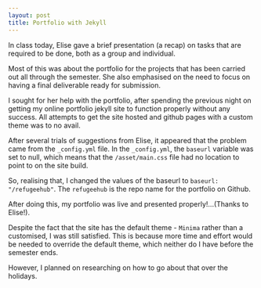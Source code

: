 ```yaml
---
layout: post
title: Portfolio with Jekyll
---
```


In class today, Elise gave a brief presentation (a recap) on tasks that are required to be done, both as a group and individual.

Most of this was about the portfolio for the projects that has been carried out all through the semester. She also emphasised on the need
to focus on having a final deliverable ready for submission.

I sought for her help with the portfolio, after spending the previous night on getting my online portfolio jekyll site to function properly
without any success.
All attempts to get the site hosted and github pages with a custom theme was to no avail.

After several trials of suggestions from Elise, it appeared that the problem came from the `_config.yml` file.
In the `_config.yml`, the `baseurl` variable was set to null, which means that the `/asset/main.css` file had no location to point to on the site build.

So, realising that, I changed the values of the baseurl to `baseurl: "/refugeehub"`. The `refugeehub` is the repo name for the portfolio on Github.

After doing this, my portfolio was live and presented properly!...(Thanks to Elise!). 

Despite the fact that the site has the default theme - `Minima` rather than a customised, I was still satisfied. 
This is because more time and effort would be needed to override the default theme, which neither do I have before the semester ends. 

However, I planned on researching on how to go about that over the holidays.
